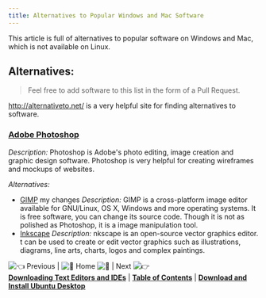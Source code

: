 ```yaml
---
title: Alternatives to Popular Windows and Mac Software
---
```

This article is full of alternatives to popular software on Windows and Mac, which is not available on Linux.

## Alternatives:

> Feel free to add software to this list in the form of a Pull Request.

<a href='http://alternativeto.net/' target='_blank' rel='nofollow'>http://alternativeto.net/</a> is a very helpful site for finding alternatives to software.

### <a href='http://www.adobe.com/products/photoshop' target='_blank' rel='nofollow'>Adobe Photoshop</a>

_Description:_ Photoshop is Adobe's photo editing, image creation and graphic design software. Photoshop is very helpful for creating wireframes and mockups of websites.

_Alternatives:_

*   <a href='https://www.gimp.org/' target='_blank' rel='nofollow'>GIMP</a>
my changes
_Description:_ GIMP is a cross-platform image editor available for GNU/Linux, OS X, Windows and more operating systems. It is free software, you can change its source code. Though it is not as polished as Photoshop, it is a image manipulation tool.
*   <a href='https://inkscape.org' target='_blank' rel='nofollow'>Inkscape</a>
_Description:_ nkscape is an open-source vector graphics editor. t can be used to create or edit vector graphics such as illustrations, diagrams, line arts, charts, logos and complex paintings.

![:point_left:](//forum.freecodecamp.com/images/emoji/emoji_one/point_left.png?v=2 ":point_left:") Previous | ![:book:](//forum.freecodecamp.com/images/emoji/emoji_one/book.png?v=2 ":book:") Home ![:book:](//forum.freecodecamp.com/images/emoji/emoji_one/book.png?v=2 ":book:") | Next ![:point_right:](//forum.freecodecamp.com/images/emoji/emoji_one/point_right.png?v=2 ":point_right:")  
[**Downloading Text Editors and IDEs**](//forum.freecodecamp.com/t/downloading-text-editors-and-ides/18384) | [**Table of Contents**](//forum.freecodecamp.com/t/setting-up-ubuntu-for-programming/18388) | [**Download and Install Ubuntu Desktop**](//forum.freecodecamp.com/t/download-and-install-ubuntu-desktop/18383)
